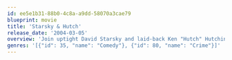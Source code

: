 ```yaml
---
id: ee5e1b31-88b0-4c8a-a9dd-58070a3cae79
blueprint: movie
title: 'Starsky & Hutch'
release_date: '2004-03-05'
overview: 'Join uptight David Starsky and laid-back Ken "Hutch" Hutchinson as they''re paired for the first time as undercover cops. The new partners must overcome their differences to solve an important case with help from street informant Huggy Bear and persuasive criminal Reese Feldman.'
genres: '[{"id": 35, "name": "Comedy"}, {"id": 80, "name": "Crime"}]'
---
```

